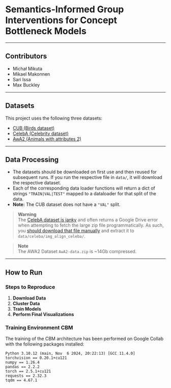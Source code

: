 # Semantics-Informed Group Interventions for Concept Bottleneck Models

---

## Contributors
- Michał Mikuta 
- Mikael Makonnen  
- Sari Issa
- Max Buckley

---

## Datasets
This project uses the following three datasets:
- [CUB (Birds dataset)](https://paperswithcode.com/dataset/cub-200-2011)  
- [CelebA (Celebrity dataset)](https://mmlab.ie.cuhk.edu.hk/projects/CelebA.html)  
- [AwA2 (Animals with attributes 2)](https://cvml.ista.ac.at/AwA2/)

---

## Data Processing
- The datasets should be downloaded on first use and then reused for subsequent runs. If you run the respective file in `data/`, it will download the respective dataset.  
- Each of the corresponding data loader functions will return a dict of strings `"TRAIN|VAL|TEST"` mapped to a dataloader for that split of the data.  
- **Note:** The CUB dataset does not have a `"VAL"` split.

> **Warning**  
> The [CelebA dataset is janky](https://github.com/pytorch/vision/issues/1920) and often returns a Google Drive error when attempting to fetch the large zip file programmatically. As such, you [should download that file manually](https://drive.google.com/uc?id=0B7EVK8r0v71pZjFTYXZWM3FlRnM) and extract it to `data/celeba/img_align_celeba/`.

> **Note**  
> The AWA2 Dataset `AwA2-data.zip` is ~14Gb compressed.

---

## How to Run

### Steps to Reproduce
1. **Download Data**  
2. **Cluster Data**  
3. **Train Models**  
4. **Perform Final Visualizations**

### Training Environment CBM
The training of the CBM architecture has been performed on Google Collab with the following packages installed:

```plaintext
Python 3.10.12 (main, Nov  6 2024, 20:22:13) [GCC 11.4.0]
torchvision == 0.20.1+cu121
numpy == 1.26.4
pandas == 2.2.2
torch == 2.5.1+cu121
requests == 2.32.3
tqdm == 4.67.1
